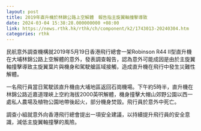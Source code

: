 ```yaml
---
layout: post
title: 2019年直升機於林錦公路上空解體　報告指主旋翼軸撞擊導致
date: 2024-03-04 15:38:28.000000000 +08:00
link: https://news.rthk.hk/rthk/ch/component/k2/1743013-20240304.htm
categories: rthk
---
```


民航意外調查機構就2019年5月19日香港飛行總會一架Robinson R44 II型直升機在大埔林錦公路上空解體的意外，發表調查報告，認為意外可能成因是由於主旋翼軸撞擊導致主旋翼葉片與機身和駕駛艙區域接觸，造成直升機在飛行中發生災難性解體。

 一名飛行員當日駕駛該直升機由大埔地區返回石崗機場。下午約5時半，直升機在林錦公路近嘉道理峽上空約海拔2000英呎解體，機身撞擊大帽山郊野公園以西一處私人農場及植物公園地帶後起火，部分機身焚毀。飛行員於意外中死亡。

 調查小組就意外向香港飛行總會提出一項安全建議，以持續提升飛行員的安全意識，減低主旋翼軸撞擊的風險。
